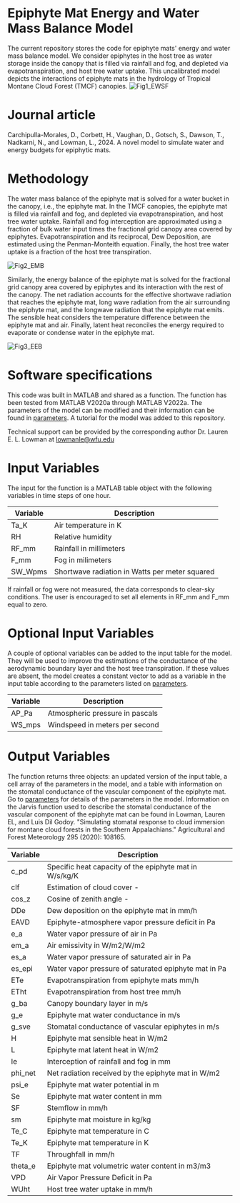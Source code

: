 # Epiphyte Mat Energy and Water Mass Balance Model
The current repository stores the code for epiphyte mats' energy and water mass balance model. We consider epiphytes in the host tree as water storage inside the canopy that is filled via rainfall and fog, and depleted via evapotranspiration, and host tree water uptake. This uncalibrated model depicts the interactions of epiphyte mats in the hydrology of Tropical Montane Cloud Forest (TMCF) canopies. 
![Fig1_EWSF](https://github.com/user-attachments/assets/917ad192-96f3-42bf-a8fe-7df3b973b1ec)

# Journal article
Carchipulla-Morales, D., Corbett, H., Vaughan, D., Gotsch, S., Dawson, T., Nadkarni, N., and Lowman, L., 2024. A novel model to simulate water and energy budgets for epiphytic mats.

# Methodology
The water mass balance of the epiphyte mat is solved for a water bucket in the canopy, i.e., the epiphyte mat. In the TMCF canopies, the epiphyte mat is filled via rainfall and fog, and depleted via evapotranspiration, and host tree water uptake. Rainfall and fog interception are approximated using a fraction of bulk water input times the fractional grid canopy area covered by epiphytes. Evapotranspiration and its reciprocal, Dew Deposition, are estimated using the Penman-Monteith equation. Finally, the host tree water uptake is a fraction of the host tree transpiration.

![Fig2_EMB](https://github.com/user-attachments/assets/495d0695-ed9e-46da-b05c-8755802f6932)

Similarly, the energy balance of the epiphyte mat is solved for the fractional grid canopy area covered by epiphytes and its interaction with the rest of the canopy. The net radiation accounts for the effective shortwave radiation that reaches the epiphyte mat, long wave radiation from the air surrounding the epiphyte mat, and the longwave radiation that the epiphyte mat emits. The sensible heat considers the temperature difference between the epiphyte mat and air. Finally, latent heat reconciles the energy required to evaporate or condense water in the epiphyte mat. 

![Fig3_EEB](https://github.com/user-attachments/assets/84cdb0be-baa5-4806-bc50-2f2973e0e823)

# Software specifications
This code was built in MATLAB and shared as a function. The function has been tested from MATLAB V2020a through MATLAB V2022a. The parameters of the model can be modified and their information can be found in [parameters](Parameters.txt). A tutorial for the model was added to this repository.

Technical support can be provided by the corresponding author Dr. Lauren E. L. Lowman at lowmanle@wfu.edu

# Input Variables
The input for the function is a MATLAB table object with the following variables in time steps of one hour. 

| Variable | Description |
| ------------- | ------------- |
| Ta_K | Air temperature in K |
| RH | Relative humidity |
| RF_mm | Rainfall in millimeters |
| F_mm | Fog in milimeters |
| SW_Wpms | Shortwave radiation in Watts per meter squared | 

If rainfall or fog were not measured, the data corresponds to clear-sky conditions. The user is encouraged to set all elements in RF_mm and F_mm equal to zero.

# Optional Input Variables
A couple of optional variables can be added to the input table for the model. They will be used to improve the estimations of the conductance of the aerodynamic boundary layer and the host tree transpiration. If these values are absent, the model creates a constant vector to add as a variable in the input table according to the parameters listed on [parameters](Parameters.txt).

| Variable | Description |
| ------------- | ------------- |
| AP_Pa | Atmospheric pressure in pascals|
| WS_mps | Windspeed in meters per second |

# Output Variables
The function returns three objects: an updated version of the input table, a cell array of the parameters in the model, and a table with information on the stomatal conductance of the vascular component of the epiphyte mat. Go to [parameters](Parameters.txt) for details of the parameters in the model. Information on the Jarvis function used to describe the stomatal conductance of the vascular component of the epiphyte mat can be found in Lowman, Lauren EL, and Luis Dil Godoy. "Simulating stomatal response to cloud immersion for montane cloud forests in the Southern Appalachians." Agricultural and Forest Meteorology 295 (2020): 108165.

| Variable | Description |
| ------------- | ------------- |
| c_pd | Specific heat capacity of the epiphyte mat in W/s/kg/K |
| clf | Estimation of cloud cover - | 
| cos_z | Cosine of zenith angle - |
| DDe | Dew deposition on the epiphyte mat in mm/h |
| EAVD | Epiphyte-atmosphere vapor pressure deficit in Pa |
| e_a | Water vapor pressure of air in Pa |
| em_a | Air emissivity in W/m2/W/m2 |
| es_a | Water vapor pressure of saturated air in Pa | 
| es_epi | Water vapor pressure of saturated epiphyte mat in Pa | 
| ETe | Evapotranspiration from epiphyte mats mm/h |
| ETht | Evapotranspiration from host tree mm/h |
| g_ba | Canopy boundary layer in m/s |
| g_e | Epiphyte mat water conductance in m/s |
| g_sve | Stomatal conductance of vascular epiphytes in m/s |
| H | Epiphyte mat sensible heat in W/m2 |
| L | Epiphyte mat latent heat in W/m2 |
| Ie | Interception of rainfall and fog in mm |
| phi_net | Net radiation received by the epiphyte mat in W/m2 |
| psi_e | Epiphyte mat water potential in m |
| Se | Epiphyte mat water content in mm |
| SF | Stemflow in mm/h |
| sm | Epiphyte mat moisture in kg/kg |
| Te_C | Epiphyte mat temperature in C |
| Te_K | Epiphyte mat temperature in K |
| TF | Throughfall in mm/h |
| theta_e | Epiphyte mat volumetric water content in m3/m3 | 
| VPD | Air Vapor Pressure Deficit in Pa |
| WUht | Host tree water uptake in mm/h |
